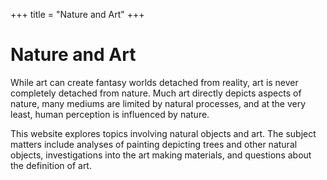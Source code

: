 +++
title = "Nature and Art"
+++

# Nature and Art
While art can create fantasy worlds detached from reality, art is never completely detached from nature. Much art directly depicts aspects of nature, many mediums are limited by natural processes, and at the very least, human perception is influenced by nature.

This website explores topics involving natural objects and art. The subject matters include analyses of painting depicting trees and other natural objects, investigations into the art making materials, and questions about the definition of art.
<!-- 
Plants are the basis of life blah blah.

This site explores the role of plants in artwork. It includes artworks featuring plants, how plants are used to create art, and more.  plants can be used in artwork  -->

<!-- Outline:
1. Art Autobiography
2. Still life - find one at the MET (one with tulips) vs real flower
3. Édouard Manet, Le Déjeuner sur l’herbe
4. Renaissance art materials
5. Landscape painting - Bob ross
6. Historical royal landscape paintings
7. Bronx botanical garden rock garden -->